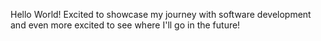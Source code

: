Hello World! Excited to showcase my journey with software development and even more excited to see where I'll go in the future! 
